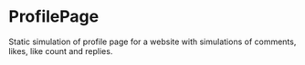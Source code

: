 # ProfilePage

Static simulation of profile page for a website with simulations of comments, likes, like count and replies. 